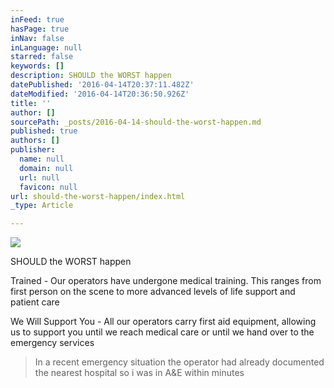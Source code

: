 ```yaml
---
inFeed: true
hasPage: true
inNav: false
inLanguage: null
starred: false
keywords: []
description: SHOULD the WORST happen
datePublished: '2016-04-14T20:37:11.482Z'
dateModified: '2016-04-14T20:36:50.926Z'
title: ''
author: []
sourcePath: _posts/2016-04-14-should-the-worst-happen.md
published: true
authors: []
publisher:
  name: null
  domain: null
  url: null
  favicon: null
url: should-the-worst-happen/index.html
_type: Article

---
```

![](https://the-grid-user-content.s3-us-west-2.amazonaws.com/ce6a2bb9-f957-40b3-afa6-a87dadda0f2a.jpg)

SHOULD the WORST happen

Trained - Our operators have undergone medical training. This ranges from first person on the scene to more advanced levels of life support and patient care

We Will Support You - All our operators carry first aid equipment, allowing us to support you until we reach medical care or until we hand over to the emergency services

> In a recent emergency situation the operator had already documented the nearest hospital so i was in A&E within minutes